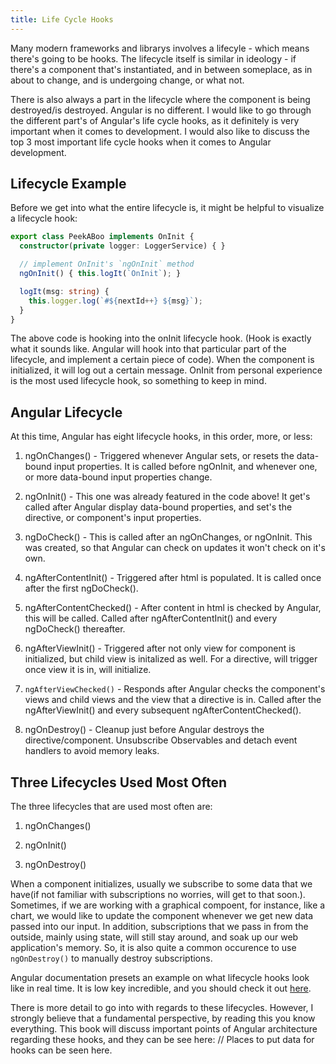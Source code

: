 ```yaml
---
title: Life Cycle Hooks
---
```


Many modern frameworks and librarys involves a lifecyle - which means
there's going to be hooks. The lifecycle itself is similar in ideology -
if there's a component that's instantiated, and in between someplace, as
in about to change, and is undergoing change, or what not.

There is also always a part in the lifecycle where the component is
being destroyed/is destroyed. Angular is no different. I would like to
go through the different part's of Angular's life cycle hooks, as it
definitely is very important when it comes to development. I would also
like to discuss the top 3 most important life cycle hooks when it comes
to Angular development.

 Lifecycle Example 
------------------

Before we get into what the entire lifecycle is, it might be helpful to
visualize a lifecycle hook:

```ts
export class PeekABoo implements OnInit {
  constructor(private logger: LoggerService) { }

  // implement OnInit's `ngOnInit` method
  ngOnInit() { this.logIt(`OnInit`); }

  logIt(msg: string) {
    this.logger.log(`#${nextId++} ${msg}`);
  }
}
```

The above code is hooking into the onInit lifecycle hook. (Hook is
exactly what it sounds like. Angular will hook into that particular part
of the lifecycle, and implement a certain piece of code). When the
component is initialized, it will log out a certain message. OnInit from
personal experience is the most used lifecycle hook, so something to
keep in mind.

 Angular Lifecycle 
------------------

At this time, Angular has eight lifecycle hooks, in this order, more, or
less:

1.  ngOnChanges() - Triggered whenever Angular sets, or resets the
    data-bound input properties. It is called before ngOnInit, and
    whenever one, or more data-bound input properties change.

2.  ngOnInit() - This one was already featured in the code above! It
    get's called after Angular display data-bound properties, and set's
    the directive, or component's input properties.

3.  ngDoCheck() - This is called after an ngOnChanges, or ngOnInit. This
    was created, so that Angular can check on updates it won't check on
    it's own.

4.  ngAfterContentInit() - Triggered after html is populated. It is
    called once after the first ngDoCheck().

5.  ngAfterContentChecked() - After content in html is checked by
    Angular, this will be called. Called after ngAfterContentInit() and
    every ngDoCheck() thereafter.

6.  ngAfterViewInit() - Triggered after not only view for component is
    initialized, but child view is initalized as well. For a directive,
    will trigger once view it is in, will initialize.

7.  `ngAfterViewChecked()` - Responds after Angular checks the
    component's views and child views and the view that a directive is
    in. Called after the ngAfterViewInit() and every subsequent
    ngAfterContentChecked().

8.  ngOnDestroy() - Cleanup just before Angular destroys the
    directive/component. Unsubscribe Observables and detach event
    handlers to avoid memory leaks.

 Three Lifecycles Used Most Often 
---------------------------------

The three lifecycles that are used most often are:

1.  ngOnChanges()

2.  ngOnInit()

3.  ngOnDestroy()

When a component initializes, usually we subscribe to some data that we
have(if not familiar with subscriptions no worries, will get to that
soon.). Sometimes, if we are working with a graphical compoent, for
instance, like a chart, we would like to update the component whenever
we get new data passed into our input. In addition, subscriptions that
we pass in from the outside, mainly using state, will still stay around,
and soak up our web application's memory. So, it is also quite a common
occurence to use `ngOnDestroy()` to manually destroy subscriptions.

Angular documentation presets an example on what lifecycle hooks look
like in real time. It is low key incredible, and you should check it out
[here](https://stackblitz.com/angular/lpdbkmkrryv).

There is more detail to go into with regards to these lifecycles.
However, I strongly believe that a fundamental perspective, by reading
this you know everything. This book will discuss important points of
Angular architecture regarding these hooks, and they can be see here: //
Places to put data for hooks can be seen here.
